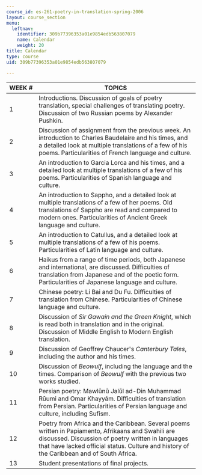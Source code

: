```yaml
---
course_id: es-261-poetry-in-translation-spring-2006
layout: course_section
menu:
  leftnav:
    identifier: 309b77396353a01e9854edb563807079
    name: Calendar
    weight: 20
title: Calendar
type: course
uid: 309b77396353a01e9854edb563807079

---
```


| WEEK # | TOPICS |
| --- | --- |
| 1 | Introductions. Discussion of goals of poetry translation, special challenges of translating poetry. Discussion of two Russian poems by Alexander Pushkin. |
| 2 | Discussion of assignment from the previous week. An introduction to Charles Baudelaire and his times, and a detailed look at multiple translations of a few of his poems. Particularities of French language and culture. |
| 3 | An introduction to Garcia Lorca and his times, and a detailed look at multiple translations of a few of his poems. Particularities of Spanish language and culture. |
| 4 | An introduction to Sappho, and a detailed look at multiple translations of a few of her poems. Old translations of Sappho are read and compared to modern ones. Particularities of Ancient Greek language and culture. |
| 5 | An introduction to Catullus, and a detailed look at multiple translations of a few of his poems. Particularities of Latin language and culture. |
| 6 | Haikus from a range of time periods, both Japanese and international, are discussed. Difficulties of translation from Japanese and of the poetic form. Particularities of Japanese language and culture. |
| 7 | Chinese poetry: Li Bai and Du Fu. Difficulties of translation from Chinese. Particularities of Chinese language and culture. |
| 8 | Discussion of _Sir Gawain and the Green Knight_, which is read both in translation and in the original. Discussion of Middle English to Modern English translation. |
| 9 | Discussion of Geoffrey Chaucer's _Canterbury Tales_, including the author and his times. |
| 10 | Discussion of _Beowulf_, including the language and the times. Comparison of _Beowulf_ with the previous two works studied. |
| 11 | Persian poetry: Mawlūnū Jalūl ad-Din Muhammad Rūumi and Omar Khayyám. Difficulties of translation from Persian. Particularities of Persian language and culture, including Sufism. |
| 12 | Poetry from Africa and the Caribbean. Several poems written in Papiamento, Afrikaans and Swahili are discussed. Discussion of poetry written in languages that have lacked official status. Culture and history of the Caribbean and of South Africa. |
| 13 | Student presentations of final projects.